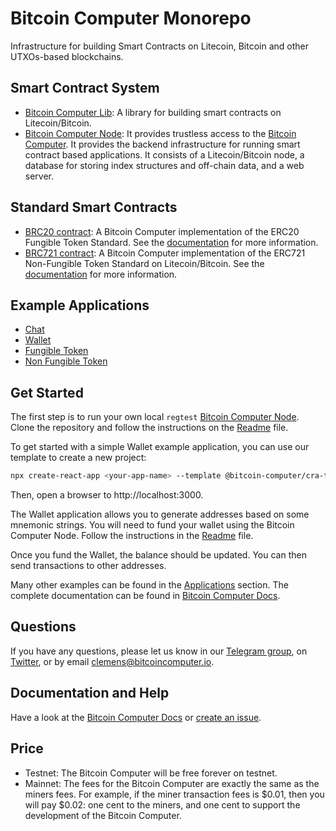 # Bitcoin Computer Monorepo

Infrastructure for building Smart Contracts on Litecoin, Bitcoin and other UTXOs-based blockchains.

## Smart Contract System

* [Bitcoin Computer Lib](https://github.com/bitcoin-computer/monorepo/tree/main/packages/lib): A library for building smart contracts on Litecoin/Bitcoin.
* [Bitcoin Computer Node](https://github.com/bitcoin-computer/monorepo/tree/main/packages/node): It provides trustless access to the [Bitcoin Computer](https://github.com/bitcoin-computer/monorepo/tree/main/packages/lib). It provides the backend infrastructure for running smart contract based applications. It consists of a Litecoin/Bitcoin node, a database for storing index structures and off-chain data, and a web server.

## Standard Smart Contracts

* [BRC20 contract](https://github.com/bitcoin-computer/monorepo/tree/main/packages/BRC20): A Bitcoin Computer implementation of the ERC20 Fungible Token Standard. See the [documentation](https://docs.bitcoincomputer.io/advanced-examples/fungible-token/) for more information.
* [BRC721 contract](https://github.com/bitcoin-computer/monorepo/tree/main/packages/BRC721): A Bitcoin Computer implementation of the ERC721 Non-Fungible Token Standard on Litecoin/Bitcoin. See the [documentation](https://docs.bitcoincomputer.io/advanced-examples/non-fungible-token/) for more information.


## Example Applications

* [Chat](https://github.com/bitcoin-computer/monorepo/tree/main/packages/chat)
* [Wallet](https://github.com/bitcoin-computer/monorepo/tree/main/packages/wallet)
* [Fungible Token](https://github.com/bitcoin-computer/monorepo/tree/main/packages/fungible-token)
* [Non Fungible Token](https://github.com/bitcoin-computer/monorepo/tree/main/packages/non-fungible-token)

## Get Started

The first step is to run your own local `regtest` [Bitcoin Computer Node](https://github.com/bitcoin-computer/monorepo/tree/main/packages/node). Clone the repository and follow the instructions on the [Readme](https://github.com/bitcoin-computer/monorepo/tree/main/packages/node) file.

To get started with a simple Wallet example application, you can use our template to create a new project:

```bash
npx create-react-app <your-app-name> --template @bitcoin-computer/cra-template
```

Then, open a browser to http://localhost:3000.

The Wallet application allows you to generate addresses based on some mnemonic strings.
You will need to fund your wallet using the Bitcoin Computer Node. Follow the instructions in the [Readme](https://github.com/bitcoin-computer/monorepo/tree/main/packages/node) file.

Once you fund the Wallet, the balance should be updated. You can then send transactions to other addresses.

Many other examples can be found in the [Applications](#applications) section. The complete documentation can be found in [Bitcoin Computer Docs](https://bitcoin-computer.gitbook.io/docs/).


## Questions

If you have any questions, please let us know in our <a href="https://t.me/thebitcoincomputer">Telegram group</a>, on <a href="https://twitter.com/TheBitcoinToken">Twitter</a>, or by email clemens@bitcoincomputer.io.

## Documentation and Help

Have a look at the [Bitcoin Computer Docs](https://bitcoin-computer.gitbook.io/docs/) or [create an issue](https://github.com/bitcoin-computer/monorepo/issues).

## Price

* Testnet: The Bitcoin Computer will be free forever on testnet.
* Mainnet: The fees for the Bitcoin Computer are exactly the same as the miners fees. For example, if the miner transaction fees is $0.01, then you will pay $0.02: one cent to the miners, and one cent to support the development of the Bitcoin Computer.
